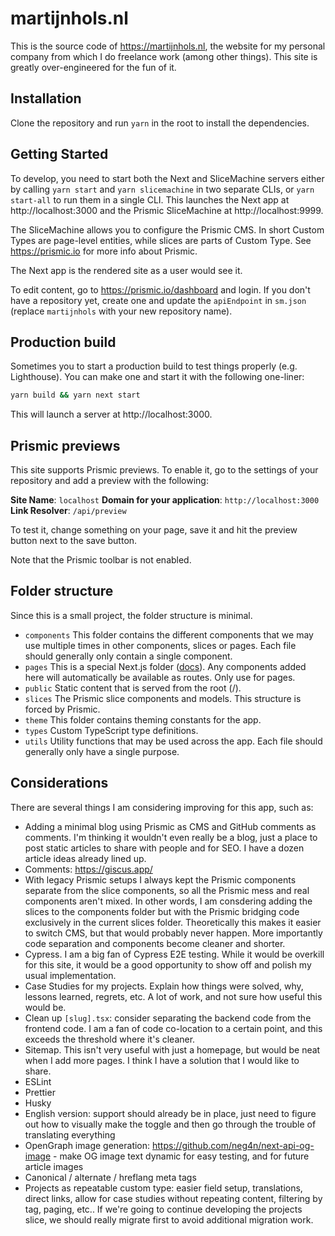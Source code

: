 # martijnhols.nl

This is the source code of https://martijnhols.nl, the website for my personal company from which I do freelance work (among other things). This site is greatly over-engineered for the fun of it.

## Installation

Clone the repository and run `yarn` in the root to install the dependencies.

## Getting Started

To develop, you need to start both the Next and SliceMachine servers either by calling `yarn start` and `yarn slicemachine` in two separate CLIs, or `yarn start-all` to run them in a single CLI. This launches the Next app at http://localhost:3000 and the Prismic SliceMachine at http://localhost:9999.

The SliceMachine allows you to configure the Prismic CMS. In short Custom Types are page-level entities, while slices are parts of Custom Type. See https://prismic.io for more info about Prismic.

The Next app is the rendered site as a user would see it.

To edit content, go to https://prismic.io/dashboard and login. If you don't have a repository yet, create one and update the `apiEndpoint` in `sm.json` (replace `martijnhols` with your new repository name).

## Production build

Sometimes you to start a production build to test things properly (e.g. Lighthouse). You can make one and start it with the following one-liner:

```bash
yarn build && yarn next start
```

This will launch a server at http://localhost:3000.

## Prismic previews

This site supports Prismic previews. To enable it, go to the settings of your repository and add a preview with the following:

**Site Name**: `localhost`
**Domain for your application**: `http://localhost:3000`
**Link Resolver**: `/api/preview`

To test it, change something on your page, save it and hit the preview button next to the save button.

Note that the Prismic toolbar is not enabled.

## Folder structure

Since this is a small project, the folder structure is minimal.

- `components` This folder contains the different components that we may use multiple times in other components, slices or pages. Each file should generally only contain a single component.
- `pages` This is a special Next.js folder ([docs](https://nextjs.org/docs/basic-features/pages)). Any components added here will automatically be available as routes. Only use for pages.
- `public` Static content that is served from the root (/).
- `slices` The Prismic slice components and models. This structure is forced by Prismic.
- `theme` This folder contains theming constants for the app.
- `types` Custom TypeScript type definitions.
- `utils` Utility functions that may be used across the app. Each file should generally only have a single purpose.

## Considerations

There are several things I am considering improving for this app, such as:

- Adding a minimal blog using Prismic as CMS and GitHub comments as comments. I'm thinking it wouldn't even really be a blog, just a place to post static articles to share with people and for SEO. I have a dozen article ideas already lined up.
- Comments: https://giscus.app/
- With legacy Prismic setups I always kept the Prismic components separate from the slice components, so all the Prismic mess and real components aren't mixed. In other words, I am consdering adding the slices to the components folder but with the Prismic bridging code exclusively in the current slices folder. Theoretically this makes it easier to switch CMS, but that would probably never happen. More importantly code separation and components become cleaner and shorter.
- Cypress. I am a big fan of Cypress E2E testing. While it would be overkill for this site, it would be a good opportunity to show off and polish my usual implementation.
- Case Studies for my projects. Explain how things were solved, why, lessons learned, regrets, etc. A lot of work, and not sure how useful this would be.
- Clean up `[slug].tsx`: consider separating the backend code from the frontend code. I am a fan of code co-location to a certain point, and this exceeds the threshold where it's cleaner.
- Sitemap. This isn't very useful with just a homepage, but would be neat when I add more pages. I think I have a solution that I would like to share.
- ESLint
- Prettier
- Husky
- English version: support should already be in place, just need to figure out how to visually make the toggle and then go through the trouble of translating everything
- OpenGraph image generation: https://github.com/neg4n/next-api-og-image - make OG image text dynamic for easy testing, and for future article images
- Canonical / alternate / hreflang meta tags
- Projects as repeatable custom type: easier field setup, translations, direct links, allow for case studies without repeating content, filtering by tag, paging, etc.. If we're going to continue developing the projects slice, we should really migrate first to avoid additional migration work.
